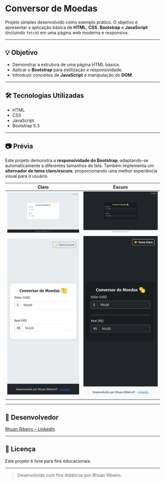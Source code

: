 # Conversor de Moedas

Projeto simples desenvolvido como exemplo prático. O objetivo é apresentar a aplicação básica de **HTML**, **CSS**, **Bootstrap** e **JavaScript** (incluindo `fetch`) em uma página web moderna e responsiva.

---

## 💡 Objetivo

- Demonstrar a estrutura de uma página HTML básica.
- Aplicar o **Bootstrap** para estilização e responsividade.
- Introduzir conceitos de **JavaScript** e manipulação do **DOM**.

---

## 🛠 Tecnologias Utilizadas

- HTML
- CSS
- JavaScript
- Bootstrap 5.3

---

## 📷 Prévia


Este projeto demonstra a **responsividade do Bootstrap**, adaptando-se automaticamente a diferentes tamanhos de tela. Também implementa um **alternador de tema claro/escuro**, proporcionando uma melhor experiência visual para o usuário.

| Claro | Escuro |
|--------|--------|
| ![Claro](/screenshots/desktop-light.png) | ![Escuro](/screenshots/desktop-dark.png) |
| ![Claro](/screenshots/mobile-light.png) | ![Escuro](/screenshots/mobile-dark.png) |

---

## 🔗 Desenvolvedor

[Rhuan Ribeiro – LinkedIn](https://www.linkedin.com/in/rhuan-ribeiro)

---

## 🧾 Licença

Este projeto é livre para fins educacionais.

---

> Desenvolvido com fins didáticos por Rhuan Ribeiro.
